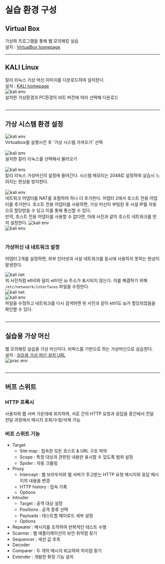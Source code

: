 # 실습 환경 구성

## Virtual Box
가상화 프로그램을 통해 웹 모의해킹 실습<br>
설치 : [VirtualBox homepage](https://www.virtualbox.org)<br>
<hr>

## KALI Linux
칼리 리눅스 가상 머신 이미지를 다운로드하여 설치한다.<br>
설치 : [KALI homepage](https://www.kali.org/get-kali/#kali-virtual-machines)<br>
![kali env](../img/env1.png)<br>
설치한 가상환경과 PC환경의 비트 버전에 따라 선택해 다운로드<br><br>
<hr>

## 가상 시스템 환경 설정
![kali env](../img/env2.png)<br>
Virtualbox를 실행시킨 후 '가상 시스템 가져오기' 선택<br><br>
![kali env](../img/env3.png)<br>
설치한 칼리 리눅스를 선택해서 불러오기<br><br>
![kali env](../img/env4.png)<br>
칼리 리눅스 가상머신의 설정에 들어간다. 시스템 메모리는 2048로 설정하여 실습시 느려지는 현상을 방지한다.<br><br>
![kali env](../img/env5.png)<br>
네트워크 어댑터를 NAT를 포함하여 하나 더 추가한다. 어댑터 2에서 호스트 전용 어댑터를 추가한다. 호스트 전용 어댑터를 사용하면, 가상 머신이 부팅된 후 사설 IP를 자동으로 할당받을 수 있고 이를 통해 통신할 수 있다.<br>
만약, 호스트 전용 어댑터를 사용할 수 없다면, 아래 사진과 같이 호스트 네트워크를 먼저 설정한다.
![kali env](../img/env6.png)<br>
![kali env](../img/env7.png)<br><br>

### 가상머신 내 네트워크 설정
어댑터 2개를 설정하면, 외부 인터넷과 사설 네트워크를 동시에 사용하지 못하는 현상이 발생한다.<br>

![kali net](../img/env8.png)<br>
위 사진처럼 eth0와 달리 eth1은 ip 주소가 표시되지 않는다. 이를 해결하기 위해 ```/etc/netwoork/interfaces``` 파일을 수정한다.<br>
![kali net](../img/env9.png)<br>
![kali env](../img/env10.png)<br>
파일을 수정하고 네트워크를 다시 검색하면 위 사진과 같이 eth1도 ip가 할당되었음을 확인할 수 있다.<br><br>
<hr>

## 실습용 가상 머신
웹 모의해킹 실습용 가상 머신이다. 비박스를 기반으로 하는 가상머신으로 실습한다.<br>
설치 : [실습용 가상 머신 설치 URL](https://github.com/bjpublic/whitehacker/)<br>
![prac env](../img/env11.png)<br><br>
<hr>

## 버프 스위트
### HTTP 프록시
사용자와 웹 서버 가운데에 위치하여, 서로 간의 HTTP 요청과 응답을 중간에서 전달<br>
전달 과정에서 메시지 조회/수정/삭제 가능<br>
### 버프 스위트 기능
- Target
    * Site map : 접속한 모든 호스트 & URL 구조 파악
    * Scope : 특정 대상과 관련된 내용만 표시할 수 있도록 범위 설정
    * Spider : 자동 크롤링
- Proxy
    * Intercept : 웹 브라우저와 웹 서버가 주고받는 HTTP 요청 메시지와 응답 메시지의 내용을 변경
    * HTTP history : 접속 기록
    * Options
- Intruder
    * Target : 공격 대상 설정
    * Positions : 공격 종류 선택
    * Payloads : 테스트할 페이로드 세부 설정
    * Options
- Repeater : 메시지를 조작하여 반복적인 테스트 수행
- Scanner : 웹 애플리케이션의 보안 취약점 찾기
- Sequencer : 세션 값 추측
- Decoder
- Comparer : 두 개의 메시지 비교하여 차이점 찾기
- Extender : 개발한 확장 기능 설치